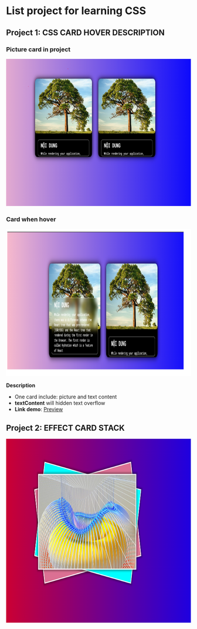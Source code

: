 # List project for learning CSS

## Project 1: CSS CARD HOVER DESCRIPTION
### Picture card in project
<img src = "Picture/CardHover.PNG" width ="800" height = "400" />

### Card when hover
<img src = "Picture/hoverCard.PNG" width ="800" height = "400" />

**Description**
- One card include: picture and text content
- **textContent** will hidden text overflow
- **Link demo**: [Preview](css-by-me.vercel.app)

## Project 2: EFFECT CARD STACK
<img src = "Picture/stackCard.PNG" width ="800" height = "500" />
